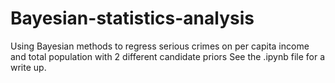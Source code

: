 # Bayesian-statistics-analysis
Using Bayesian methods to regress serious crimes on per capita income and total population with 2 different candidate priors
See the .ipynb file for a write up.
